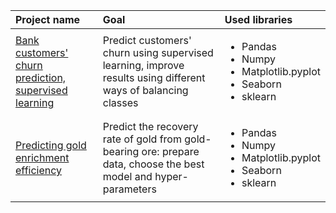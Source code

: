 |Project name|Goal|Used libraries|
|:-----------|:---|:-------------|
|[Bank customers' churn prediction, supervised learning](https://github.com/someratenero/data-science-projects/tree/main/Bank%20customers'%20churn%20prediction%2C%20supervised%20learning)|Predict customers' churn using supervised learning, improve results using different ways of balancing classes|<ul><li>Pandas</li><li>Numpy</li><li>Matplotlib.pyplot</li><li>Seaborn</li><li>sklearn</li></ul>|
|[Predicting gold enrichment efficiency]()|Predict the recovery rate of gold from gold-bearing ore: prepare data, choose the best model and hyper-parameters|<ul><li>Pandas</li><li>Numpy</li><li>Matplotlib.pyplot</li><li>Seaborn</li><li>sklearn</li></ul>|